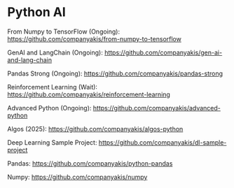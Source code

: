 # Python AI

From Numpy to TensorFlow (Ongoing):
https://github.com/companyakis/from-numpy-to-tensorflow

GenAI and LangChain (Ongoing):
https://github.com/companyakis/gen-ai-and-lang-chain

Pandas Strong (Ongoing):
https://github.com/companyakis/pandas-strong

Reinforcement Learning (Wait):
https://github.com/companyakis/reinforcement-learning

Advanced Python (Ongoing):
https://github.com/companyakis/advanced-python

Algos (2025):
https://github.com/companyakis/algos-python

Deep Learning Sample Project:
https://github.com/companyakis/dl-sample-project

Pandas: 
https://github.com/companyakis/python-pandas

Numpy: 
https://github.com/companyakis/numpy


